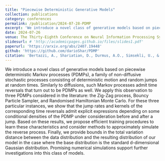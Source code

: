 ```yaml
---
title: "Piecewise Deterministic Generative Models"
collection: publications
category: conferences
permalink: /publication/2024-07-28-PDMP
excerpt: 'We introduce a novel class of generative models based on piecewise deterministic Markov processes (PDMPs), which combine deterministic motion with random jumps. Like diffusions, PDMPs can be reversed in time. We derive explicit expressions for jump rates and kernels in the time-reversed processes and propose efficient training methods and approximate simulation techniques. Additionally, we provide bounds on the total variation distance between the data and model distributions, supported by promising numerical simulations.'
date: 2024-07-26
venue: The Thirty-Eighth Conference on Neural Information Processing Systems
slidesurl: # 'http://academicpages.github.io/files/slides1.pdf'
paperurl: 'https://arxiv.org/abs/2407.19448'
github: 'https://github.com/darioShar/PDMP'
citation: 'Bertazzi, A., Shariatian, D., Durmus, A.O., Simsekli, U., & Moulines, É. (2024). Piecewise deterministic generative models. NeurIPS 2024'
---
```


We introduce a novel class of generative models based on piecewise deterministic Markov processes (PDMPs), a family of non-diffusive stochastic processes consisting of deterministic motion and random jumps at random times. Similarly to diffusions, such Markov processes admit time reversals that turn out to be PDMPs as well. We apply this observation to three PDMPs considered in the literature: the Zig-Zag process, Bouncy Particle Sampler, and Randomised Hamiltonian Monte Carlo. For these three particular instances, we show that the jump rates and kernels of the corresponding time reversals admit explicit expressions depending on some conditional densities of the PDMP under consideration before and after a jump. Based on these results, we propose efficient training procedures to learn these characteristics and consider methods to approximately simulate the reverse process. Finally, we provide bounds in the total variation distance between the data distribution and the resulting distribution of our model in the case where the base distribution is the standard d-dimensional Gaussian distribution. Promising numerical simulations support further investigations into this class of models.